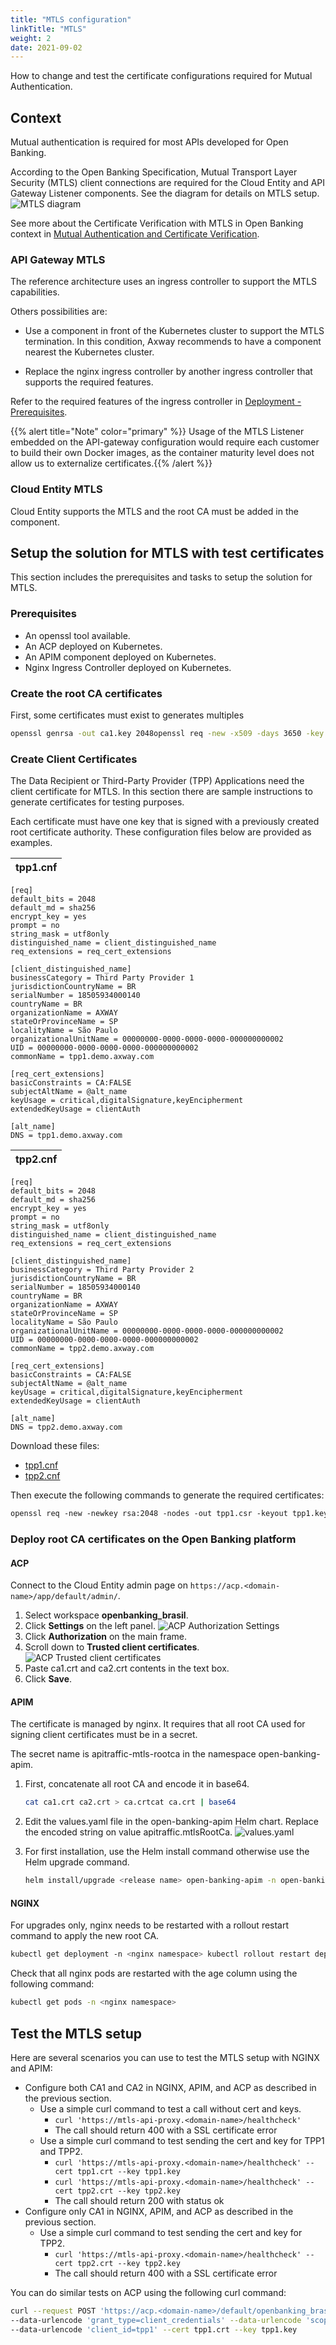 ```yaml
---
title: "MTLS configuration"
linkTitle: "MTLS"
weight: 2
date: 2021-09-02
---
```


How to change and test the certificate configurations required for Mutual Authentication.

## Context

Mutual authentication is required for most APIs developed for Open Banking.

According to the Open Banking Specification, Mutual Transport Layer Security (MTLS) client connections are required for the Cloud Entity and API Gateway Listener components. See the diagram for details on MTLS setup.
![MTLS diagram](/Images/MTLS.svg)

See more about the Certificate Verification with MTLS in Open Banking context in [Mutual Authentication and Certificate Verification](/docs/overview/integration/mutual-auth).

### API Gateway MTLS

The reference architecture uses an ingress controller to support the MTLS capabilities.

Others possibilities are:

* Use a component in front of the Kubernetes cluster to support the MTLS termination. In this condition, Axway recommends to have a component nearest the Kubernetes cluster.

* Replace the nginx ingress controller by another ingress controller that supports the required features.

Refer to the required features of the ingress controller in [Deployment - Prerequisites](/docs/deployment/prerequisites).

{{% alert title="Note" color="primary" %}} Usage of the MTLS Listener embedded on the API-gateway configuration would require each customer to build their own Docker images, as the container maturity level does not allow us to externalize certificates.{{% /alert %}}

### Cloud Entity MTLS

Cloud Entity supports the MTLS and the root CA must be added in the component.

## Setup the solution for MTLS with test certificates

This section includes the prerequisites and tasks to setup the solution for MTLS.

### Prerequisites

* An openssl tool available.
* An ACP deployed on Kubernetes.
* An APIM component deployed on Kubernetes.
* Nginx Ingress Controller deployed on Kubernetes.

### Create the root CA certificates

First, some certificates must exist to generates multiples

```bash
openssl genrsa -out ca1.key 2048openssl req -new -x509 -days 3650 -key ca1.key -subj "/C=BR/ST=São Paulo/L=São Paulo/O=Axway/CN=Axway Root CA" -out ca1.crtopenssl genrsa -out ca2.key 2048openssl req -new -x509 -days 3650 -key ca2.key -subj "/C=BR/ST=São Paulo/L=São Paulo/O=Axway/CN=Axway Root CA" -out ca2.crt
```

### Create Client Certificates

The Data Recipient or Third-Party Provider (TPP) Applications need the client certificate for MTLS. In this section there are sample instructions to generate certificates for testing purposes.

Each certificate must have one key that is signed with a previously created root certificate authority. These configuration files below are provided as examples.

| tpp1.cnf |
| ----------- |

```properties
[req]
default_bits = 2048
default_md = sha256
encrypt_key = yes
prompt = no
string_mask = utf8only
distinguished_name = client_distinguished_name
req_extensions = req_cert_extensions
 
[client_distinguished_name]
businessCategory = Third Party Provider 1
jurisdictionCountryName = BR
serialNumber = 18505934000140
countryName = BR
organizationName = AXWAY
stateOrProvinceName = SP
localityName = São Paulo
organizationalUnitName = 00000000-0000-0000-0000-000000000002
UID = 00000000-0000-0000-0000-000000000002
commonName = tpp1.demo.axway.com
 
[req_cert_extensions]
basicConstraints = CA:FALSE
subjectAltName = @alt_name
keyUsage = critical,digitalSignature,keyEncipherment
extendedKeyUsage = clientAuth
 
[alt_name]
DNS = tpp1.demo.axway.com
```

| tpp2.cnf |
| ----------- |

```properties
[req]
default_bits = 2048
default_md = sha256
encrypt_key = yes
prompt = no
string_mask = utf8only
distinguished_name = client_distinguished_name
req_extensions = req_cert_extensions
 
[client_distinguished_name]
businessCategory = Third Party Provider 2
jurisdictionCountryName = BR
serialNumber = 18505934000140
countryName = BR
organizationName = AXWAY
stateOrProvinceName = SP
localityName = São Paulo
organizationalUnitName = 00000000-0000-0000-0000-000000000002
UID = 00000000-0000-0000-0000-000000000002
commonName = tpp2.demo.axway.com
 
[req_cert_extensions]
basicConstraints = CA:FALSE
subjectAltName = @alt_name
keyUsage = critical,digitalSignature,keyEncipherment
extendedKeyUsage = clientAuth
 
[alt_name]
DNS = tpp2.demo.axway.com
```

Download these files:

* [tpp1.cnf](https://axway-open-banking-docs.netlify.app/sample-files/tpp1.cnf)
* [tpp2.cnf](https://axway-open-banking-docs.netlify.app/sample-files/tpp2.cnf)

Then execute the following commands to generate the required certificates:

```bash
openssl req -new -newkey rsa:2048 -nodes -out tpp1.csr -keyout tpp1.key -config ./tpp1.cnfopenssl x509 -req -days 3650 -in tpp1.csr -CA ca1.crt -CAkey ca1.key -CAcreateserial -out tpp1.crtopenssl req -new -newkey rsa:2048 -nodes -out tpp2.csr -keyout tpp2.key -config ./tpp2.cnfopenssl x509 -req -days 3650 -in tpp1.csr -CA ca2.crt -CAkey ca2.key -CAcreateserial -out tpp2.crt
```

### Deploy root CA certificates on the Open Banking platform

#### ACP

Connect to the Cloud Entity admin page on `https://acp.<domain-name>/app/default/admin/`.

1. Select workspace **openbanking_brasil**.
2. Click **Settings** on the left panel.
![ACP Authorization Settings](/Images/mtls-acp-auth.png)
3. Click **Authorization** on the main frame.
4. Scroll down to **Trusted client certificates**.
![ACP Trusted client certificates ](/Images/mtls-acp-ca.png)
5. Paste ca1.crt and ca2.crt contents in the text box.
6. Click **Save**.

#### APIM

The certificate is managed by nginx. It requires that all root CA used for signing client certificates must be in a secret.

The secret name is apitraffic-mtls-rootca in the namespace open-banking-apim.

1. First, concatenate all root CA and encode it in base64.

   ```bash
   cat ca1.crt ca2.crt > ca.crtcat ca.crt | base64
   ```

2. Edit the values.yaml file in the open-banking-apim Helm chart. Replace the encoded string on value apitraffic.mtlsRootCa.
![values.yaml](/Images/mtls-apim-yaml.png)

3. For first installation, use the Helm install command otherwise use the Helm upgrade command.

   ```bash
   helm install/upgrade <release name> open-banking-apim -n open-banking-apim  
   ```

#### NGINX

For upgrades only, nginx needs to be restarted with a rollout restart command to apply the new root CA.

```bash
kubectl get deployment -n <nginx namespace> kubectl rollout restart deployment <nginx deployment name>  -n <nginx namespace>
```

Check that all nginx pods are restarted with the age column using the following command:

```bash
kubectl get pods -n <nginx namespace>
```

## Test the MTLS setup

Here are several scenarios you can use to test the MTLS setup with NGINX and APIM:

* Configure both CA1 and CA2 in NGINX, APIM, and ACP as described in the previous section.
    * Use a simple curl command to test a call without cert and keys.
        * `curl 'https://mtls-api-proxy.<domain-name>/healthcheck'`
        * The call should return 400 with a SSL certificate error
    * Use a simple curl command to test sending the cert and key for TPP1 and TPP2.
        * `curl 'https://mtls-api-proxy.<domain-name>/healthcheck' --cert tpp1.crt --key tpp1.key`
        * `curl 'https://mtls-api-proxy.<domain-name>/healthcheck' --cert tpp2.crt --key tpp2.key`
        * The call should return 200 with status ok
* Configure only CA1 in NGINX, APIM, and ACP as described in the previous section.
    * Use a simple curl command to test sending the cert and key for TPP2.
        * `curl 'https://mtls-api-proxy.<domain-name>/healthcheck' --cert tpp2.crt --key tpp2.key`
        * The call should return 400 with a SSL certificate error

You can do similar tests on ACP using the following curl command:

```bash
curl --request POST 'https://acp.<domain-name>/default/openbanking_brasil/oauth2/token' \
--data-urlencode 'grant_type=client_credentials' --data-urlencode 'scope=accounts' \
--data-urlencode 'client_id=tpp1' --cert tpp1.crt --key tpp1.key
```